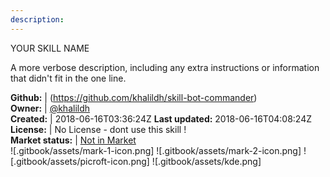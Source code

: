 ```yaml
---
description: 
---
```

YOUR SKILL NAME

A more verbose description, including any extra instructions or
information that didn't fit in the one line.

**Github:** | (https://github.com/khalildh/skill-bot-commander)  
**Owner:** | [@khalildh](https://github.com/khalildh)  
**Created:** | 2018-06-16T03:36:24Z  **Last updated:** 2018-06-16T04:08:24Z  
**License:** | No License - dont use this skill !  
**Market status:** | [Not in Market](https://market.mycroft.ai/skill/)  
 ![.gitbook/assets/mark-1-icon.png]  ![.gitbook/assets/mark-2-icon.png]  ![.gitbook/assets/picroft-icon.png]  ![.gitbook/assets/kde.png]  
